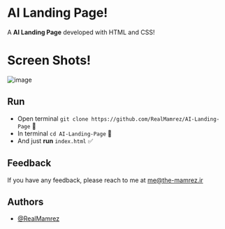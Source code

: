 # AI Landing Page!

A **AI Landing Page** developed with HTML and CSS!

# Screen Shots!

![image](/screencapture.png)

## Run

 - Open terminal `git clone https://github.com/RealMamrez/AI-Landing-Page` 📩
 - In terminal `cd AI-Landing-Page` 📂
 - And just **run** `index.html` ✅

## Feedback  
If you have any feedback, please reach to me at me@the-mamrez.ir  

## Authors  
- [@RealMamrez](https://www.github.com/RealMamrez)  